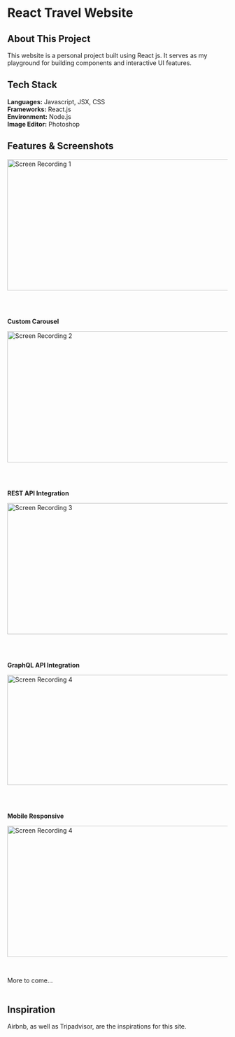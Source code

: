 # React Travel Website

## About This Project

This website is a personal project built using React js. It serves as my playground for building components and interactive UI features. 

## Tech Stack

**Languages:** Javascript, JSX, CSS   
**Frameworks:** React.js  
**Environment:** Node.js    
**Image Editor:** Photoshop 

## Features & Screenshots

<p>
  <img src="screen-capture/screencast1.gif" alt="Screen Recording 1" width="534" height="300">  
</p>
<br />
<br />

**Custom Carousel**
<p>
  <img src="screen-capture/screencast2.gif" alt="Screen Recording 2" width="534" height="300">  
</p>
<br />
<br />

**REST API Integration**
<p>
  <img src="screen-capture/screencast3.gif" alt="Screen Recording 3" width="534" height="300">  
</p>
<br />
<br />

**GraphQL API Integration**
<p>
  <img src="screen-capture/screencast6.gif" alt="Screen Recording 4" width="534" height="252">  
</p>
<br />
<br />

**Mobile Responsive**
<p>
  <img src="screen-capture/screencast5.gif" alt="Screen Recording 4" width="534" height="300">  
</p>
<br />

More to come...
<br />
<br />

## Inspiration

Airbnb, as well as Tripadvisor, are the inspirations for this site.
